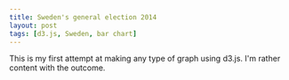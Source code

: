 ```yaml
---
title: Sweden's general election 2014
layout: post
tags: [d3.js, Sweden, bar chart]
---
```


This is my first attempt at making any type of graph using d3.js. I'm rather content with the outcome.

<div id='canvas'></div>
<script type="text/javascript" src="http://d3js.org/d3.v3.min.js"></script>
<script src="http://labratrevenge.com/d3-tip/javascripts/d3.tip.v0.6.3.js"></script>
<script type="text/javascript">

 	// function to draw chart	
  	function draw(data) {

  		// set dimensions and variables
  		var margin = {top: 20, right: 10, bottom: 20, left: 20},
  			width = 500 - margin.left - margin.right,
    		height = 400 - margin.top - margin.bottom;
  		
  		var data_max = 150;

  		var groups = ["Alliansen", "S-V-MP-coalition", "Independent"];

  		// filter and summarize data
  		data_filtered = data.filter(function(d) { return d.valtyp == "R"; });

  		var data_sum = d3.nest()
  			.key(function(d) { return d.parti; })
  			.rollup(function(leaves) { return leaves.length; })
  			.entries(data_filtered);

  		var total = d3.sum(data_sum, function(d) { return d.values; });

  		var y = d3.scale.linear()
  			.domain([0, data_max])
  			.range([height - (margin.top + margin.bottom), 0]),
  			x = d3.scale.ordinal()
  			.domain(d3.range(data_sum.length))
  			.rangeBands([margin.left, width - margin.right], 0.2);

  		// construct bar chart
  		var svg = d3.select("div#canvas")
  			.append('svg')
  				.attr("width", width + margin.left + margin.right)
  				.attr("height", height + margin.top + margin.bottom)
  			.append('g')
  				.attr("transform", "translate(" + margin.left + "," + margin.top + ")")
  				.attr('id', 'barchart')
  				.attr('class', 'barchart');


		// tooltip
		var tip = d3.tip()
			.attr('class', 'd3-tip')
			.offset([-10, 0])
			.html(function(d) { return "<strong>Seats:</strong> <span style='color:red'>" + d.values + "</span>"; });
			
		svg.call(tip);	

  		// make bars
		svg.selectAll('rect')
			.data(data_sum)
			.enter()
			.append('rect')
			.attr("transform", function(d, i){
				return "translate("+x(i) +", 0)"; })
			.attr('y', function(d) { return y(d.values) - (margin.bottom + margin.top); })
			.attr('width', x.rangeBand())
			.attr('height', function(d) { return height - y(d.values); })
			.style('fill', function(d) {
				if (['M', 'C', 'FP', 'KD'].indexOf(d.key) >= 0) { return 'rgb(173,216,230)'; }
				else if (['S', 'V', 'MP'].indexOf(d.key) >= 0) { return 'rgb(230,150,173)'; }
				else { return 'grey'; } 
			})
			.on('mouseover', tip.show)
			.on('mouseout', tip.hide)
			.attr('class', function(d) {
				if (['M', 'C', 'FP', 'KD'].indexOf(d.key) >= 0) { return groups[0]; }
				else if (['S', 'V', 'MP'].indexOf(d.key) >= 0) { return groups[1]; }
				else { return groups[2]; } 
			});

		// add labels for parties and percentages
		var text = svg.selectAll('text')
			.data(data_sum)
			.enter()
			
		text.append('text')
			.text(function(d) { return d.key; })
			.attr("text-anchor", "middle")
			.attr('x', function(d, i) {return x.range()[i] + x.rangeBand()/2; })
			.attr('y', function(d) { return height - margin.bottom; })
		
		text.append('text')
			.text(function(d) { return d3.format('.1%')(d.values / total); })
			.attr("text-anchor", "middle")
			.attr('x', function(d, i) {return x.range()[i] + x.rangeBand()/2; })
			.attr('y', function(d) { return y(d.values); });

		text.append('text')
			.text("Seats")
			.attr('x', margin.left + 5)
			.attr('y', margin.top - 5)
			.attr('text-anchor', 'start');
			
		// axes
		y_axis = d3.svg.axis()
			.scale(y)
			.orient('left')
			.innerTickSize(-width, 0, 0)
			.outerTickSize(0);

		svg.append("g")
			.attr('class', 'y axis')
			.attr('transform', 'translate(' + margin.left + ', 0)')
			.call(y_axis);

		// legend
		var legend = svg.append("g")
	  		.attr("class", "legend")
			.attr("height", 100)
			.attr("width", 100)
		    .attr('transform', 'translate(50,50)')    
      
    
	    legend.selectAll('rect')
	      .data(groups)
	      .enter()
	      .append("rect")
		  .attr("x", width - 65)
	      .attr("y", function(d, i){ return i *  20;})
		  .attr("width", 15)
		  .attr("height", 15)
		  .style("fill", function(d) {
		  	if (d === 'Alliansen') { return 'rgb(173,216,230)'; }
		  	else if (d === 'S-V-MP-coalition') { return 'rgb(230,150,173)'; }
		  	else { return 'grey';}
		  })
		  .attr('class', function(d, i) { return groups[i]; })
		  .on('mouseover', function(d, i) { svg.selectAll("." + groups[i]).style('opacity', .5); })
		  .on('mouseout', function(d, i) { svg.selectAll('rect').style('opacity', 1); });

		legend.selectAll('text')
			.data(groups)
			.enter()
			.append('text')
			.attr("x", width - 75)
			.attr('text-anchor', 'end')
	      	.attr("y", function(d, i){ return i * 20 + 12;})
	      	.text(function(d) { return d; });

  	}

  	// load csv file
	d3.csv("../_data/nuvarande_ledamoter_RLK.csv", draw);

  </script>
